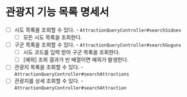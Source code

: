 # 관광지 기능 목록 명세서

* [ ] 시도 목록을 조회할 수 있다. - `AttractionQueryController#searchSidoes`
  * [ ] 모든 시도 목록을 조회한다.
* [ ] 구군 목록을 조회할 수 있다. - `AttractionQueryController#searchGuguns`
  * [ ] 시도 코드를 입력 받아 구군 목록을 조회한다.
  * [ ] [예외] 조회 결과가 빈 배열이면 예외가 발생한다.
* [ ] 관광지 목록을 조회할 수 있다. - `AttractionQueryController#searchAttractions`
* [ ] 관광지를 상세 조회할 수 있다. - `AttractionQueryController#searchAttraction`
